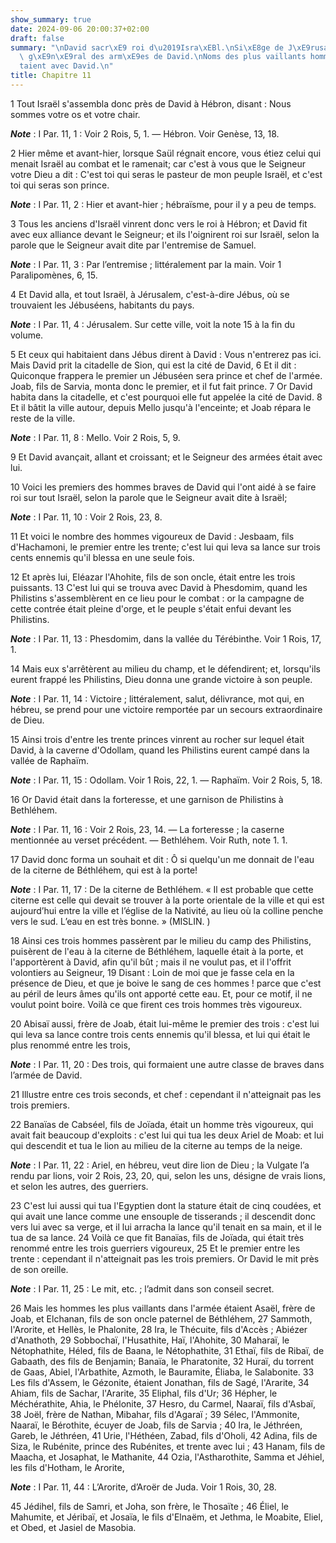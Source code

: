 ```yaml
---
show_summary: true
date: 2024-09-06 20:00:37+02:00
draft: false
summary: "\nDavid sacr\xE9 roi d\u2019Isra\xEBl.\nSi\xE8ge de J\xE9rusalem.\nJoab\
  \ g\xE9n\xE9ral des arm\xE9es de David.\nNoms des plus vaillants hommes qui \xE9\
  taient avec David.\n"
title: Chapitre 11
---
```





1 Tout Israël s'assembla donc près de David à Hébron, disant : Nous sommes votre os et votre chair.

***Note*** :  I Par. 11, 1 : Voir 2 Rois, 5, 1. ― Hébron. Voir Genèse, 13, 18.

2 Hier même et avant-hier, lorsque Saül régnait encore, vous étiez celui qui menait Israël au combat et le ramenait; car c'est à vous que le Seigneur votre Dieu a dit : C'est toi qui seras le pasteur de mon peuple Israël, et c'est toi qui seras son prince.

***Note*** :  I Par. 11, 2 : Hier et avant-hier ; hébraïsme, pour il y a peu de temps.

3 Tous les anciens d'Israël vinrent donc vers le roi à Hébron; et David fit avec eux alliance devant le Seigneur; et ils l'oignirent roi sur Israël, selon la parole que le Seigneur avait dite par l'entremise de Samuel.

***Note*** :  I Par. 11, 3 : Par l’entremise ; littéralement par la main. Voir 1 Paralipomènes, 6, 15.


4 Et David alla, et tout Israël, à Jérusalem, c'est-à-dire Jébus, où se trouvaient les Jébuséens, habitants du pays.

***Note*** :  I Par. 11, 4 : Jérusalem. Sur cette ville, voit la note 15 à la fin du volume.

5 Et ceux qui habitaient dans Jébus dirent à David : Vous n'entrerez pas ici. Mais David prit la citadelle de Sion, qui est la cité de David, 6 Et il dit : Quiconque frappera le premier un Jébuséen sera prince et chef de l'armée. Joab, fils de Sarvia, monta donc le premier, et il fut fait prince. 7 Or David habita dans la citadelle, et c'est pourquoi elle fut appelée la cité de David. 8 Et il bâtit la ville autour, depuis Mello jusqu'à l'enceinte; et Joab répara le reste de la ville.

***Note*** :  I Par. 11, 8 : Mello. Voir 2 Rois, 5, 9.

9 Et David avançait, allant et croissant; et le Seigneur des armées était avec lui.


10 Voici les premiers des hommes braves de David qui l'ont aidé à se faire roi sur tout Israël, selon la parole que le Seigneur avait dite à Israël;

***Note*** :  I Par. 11, 10 : Voir 2 Rois, 23, 8.

11 Et voici le nombre des hommes vigoureux de David : Jesbaam, fils d'Hachamoni, le premier entre les trente; c'est lui qui leva sa lance sur trois cents ennemis qu'il blessa en une seule fois.


12 Et après lui, Eléazar l'Ahohite, fils de son oncle, était entre les trois puissants. 13 C'est lui qui se trouva avec David à Phesdomim, quand les Philistins s'assemblèrent en ce lieu pour le combat : or la campagne de cette contrée était pleine d'orge, et le peuple s'était enfui devant les Philistins.

***Note*** :  I Par. 11, 13 : Phesdomim, dans la vallée du Térébinthe. Voir 1 Rois, 17, 1.

14 Mais eux s'arrêtèrent au milieu du champ, et le défendirent; et, lorsqu'ils eurent frappé les Philistins, Dieu donna une grande victoire à son peuple.

***Note*** :  I Par. 11, 14 : Victoire ; littéralement, salut, délivrance, mot qui, en hébreu, se prend pour une victoire remportée par un secours extraordinaire de Dieu.


15 Ainsi trois d'entre les trente princes vinrent au rocher sur lequel était David, à la caverne d'Odollam, quand les Philistins eurent campé dans la vallée de Raphaïm.

***Note*** :  I Par. 11, 15 : Odollam. Voir 1 Rois, 22, 1. ― Raphaïm. Voir 2 Rois, 5, 18.

16 Or David était dans la forteresse, et une garnison de Philistins à Bethléhem.

***Note*** :  I Par. 11, 16 : Voir 2 Rois, 23, 14. ― La forteresse ; la caserne mentionnée au verset précédent. ― Bethléhem. Voir Ruth, note 1. 1.

17 David donc forma un souhait et dit : Ô si quelqu'un me donnait de l'eau de la citerne de Béthléhem, qui est à la porte!

***Note*** :  I Par. 11, 17 : De la citerne de Bethléhem. « Il est probable que cette citerne est celle qui devait se trouver à la porte orientale de la ville et qui est aujourd’hui entre la ville et l’église de la Nativité, au lieu où la colline penche vers le sud. L’eau en est très bonne. » (MISLIN. )

18 Ainsi ces trois hommes passèrent par le milieu du camp des Philistins, puisèrent de l'eau à la citerne de Béthléhem, laquelle était à la porte, et l'apportèrent à David, afin qu'il bût ; mais il ne voulut pas, et il l'offrit volontiers au Seigneur, 19 Disant : Loin de moi que je fasse cela en la présence de Dieu, et que je boive le sang de ces hommes ! parce que c'est au péril de leurs âmes qu'ils ont apporté cette eau. Et, pour ce motif, il ne voulut point boire. Voilà ce que firent ces trois hommes très vigoureux.


20 Abisaï aussi, frère de Joab, était lui-même le premier des trois : c'est lui qui leva sa lance contre trois cents ennemis qu'il blessa, et lui qui était le plus renommé entre les trois,

***Note*** :  I Par. 11, 20 : Des trois, qui formaient une autre classe de braves dans l’armée de David.

21 Illustre entre ces trois seconds, et chef : cependant il n'atteignait pas les trois premiers.


22 Banaïas de Cabséel, fils de Joïada, était un homme très vigoureux, qui avait fait beaucoup d'exploits : c'est lui qui tua les deux Ariel de Moab: et lui qui descendit et tua le lion au milieu de la citerne au temps de la neige.

***Note*** :  I Par. 11, 22 : Ariel, en hébreu, veut dire lion de Dieu ; la Vulgate l’a rendu par lions, voir 2 Rois, 23, 20, qui, selon les uns, désigne de vrais lions, et selon les autres, des guerriers.

23 C'est lui aussi qui tua l'Egyptien dont la stature était de cinq coudées, et qui avait une lance comme une ensouple de tisserands ; il descendit donc vers lui avec sa verge, et il lui arracha la lance qu'il tenait en sa main, et il le tua de sa lance. 24 Voilà ce que fit Banaïas, fils de Joïada, qui était très renommé entre les trois guerriers vigoureux, 25 Et le premier entre les trente : cependant il n'atteignait pas les trois premiers. Or David le mit près de son oreille.

***Note*** :  I Par. 11, 25 : Le mit, etc. ; l’admit dans son conseil secret.


26 Mais les hommes les plus vaillants dans l'armée étaient Asaël, frère de Joab, et Elchanan, fils de son oncle paternel de Béthléhem, 27 Sammoth, l'Arorite, et Hellès, le Phalonite, 28 Ira, le Thécuite, fils d'Accès ; Abiézer d'Anathoth, 29 Sobbochaï, l'Husathite, Haï, l'Ahohite, 30 Maharaï, le Nétophathite, Héled, fils de Baana, le Nétophathite, 31 Ethaï, fils de Ribaï, de Gabaath, des fils de Benjamin; Banaïa, le Pharatonite, 32 Huraï, du torrent de Gaas, Abiel, l'Arbathite, Azmoth, le Bauramite, Éliaba, le Salabonite. 33 Les fils d'Assem, le Gézonite, étaient Jonathan, fils de Sagé, l'Ararite, 34 Ahiam, fils de Sachar, l'Ararite, 35 Eliphal, fils d'Ur; 36 Hépher, le Méchérathite, Ahia, le Phélonite, 37 Hesro, du Carmel, Naaraï, fils d'Asbaï, 38 Joël, frère de Nathan, Mibahar, fils d'Agaraï ; 39 Sélec, l'Ammonite, Naaraï, le Bérothite, écuyer de Joab, fils de Sarvia ; 40 Ira, le Jéthréen, Gareb, le Jéthréen, 41 Urie, l'Héthéen, Zabad, fils d'Oholi, 42 Adina, fils de Siza, le Rubénite, prince des Rubénites, et trente avec
lui ; 43 Hanam, fils de Maacha, et Josaphat, le Mathanite, 44 Ozia, l'Astharothite, Samma et Jéhiel, les fils d'Hotham, le Arorite,

***Note*** :  I Par. 11, 44 : L’Arorite, d’Aroër de Juda. Voir 1 Rois, 30, 28.

45 Jédihel, fils de Samri, et Joha, son frère, le Thosaïte ; 46 Éliel, le Mahumite, et Jéribaï, et Josaïa, le fils d'Elnaëm, et Jethma, le Moabite, Eliel, et Obed, et Jasiel de Masobia.

